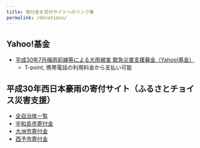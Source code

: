 ```yaml
---
title: 寄付金を受付サイトへのリンク集
permalink: /donations/
---
```


## Yahoo!基金
- [平成30年7月梅雨前線等による大雨被害
緊急災害支援募金（Yahoo!基金）](https://donation.yahoo.co.jp/detail/1630036/)
    - T-point, 携帯電話の利用料金から支払い可能

## 平成30年西日本豪雨の寄付サイト（ふるさとチョイス災害支援）
- [全自治体一覧](https://www.furusato-tax.jp/saigai/filter?category_id[]=934&page=1)
- [宇和島市寄付金](https://www.furusato-tax.jp/saigai/detail/400)
- [大洲市寄付金](https://www.furusato-tax.jp/saigai/detail/407)
- [西予市寄付金](https://www.furusato-tax.jp/saigai/detail/401)
